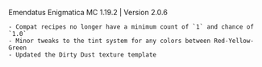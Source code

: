 Emendatus Enigmatica
MC 1.19.2 | Version 2.0.6

    - Compat recipes no longer have a minimum count of `1` and chance of `1.0`
    - Minor tweaks to the tint system for any colors between Red-Yellow-Green
    - Updated the Dirty Dust texture template
